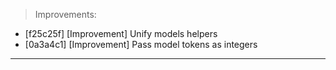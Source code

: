 > Improvements:
- [f25c25f] [Improvement] Unify models helpers
- [0a3a4c1] [Improvement] Pass model tokens as integers


---
